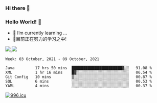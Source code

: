 ### Hi there 👋
### Hello World! 🙌

- 🌱 I’m currently learning ...
- 📖目前正在努力的学习之中!

<a href="https://github.com/anuraghazra/github-readme-stats">
  <img src="https://github-readme-stats.vercel.app/api?username=keyboardWithDream&show_icons=true&repo=github-readme-stats" />
</a>
<a href="https://github.com/anuraghazra/convoychat">
  <img src="https://github-readme-stats.vercel.app/api/top-langs/?username=keyboardWithDream&layout=compact&repo=convoychat" />
</a>



<!--START_SECTION:waka-->
```text
Week: 03 October, 2021 - 09 October, 2021

Java         17 hrs 50 mins  ██████████████████████▓░░   91.08 % 
XML          1 hr 16 mins    █▓░░░░░░░░░░░░░░░░░░░░░░░   06.54 % 
Git Config   10 mins         ▒░░░░░░░░░░░░░░░░░░░░░░░░   00.87 % 
SQL          6 mins          ░░░░░░░░░░░░░░░░░░░░░░░░░   00.53 % 
YAML         4 mins          ░░░░░░░░░░░░░░░░░░░░░░░░░   00.37 % 
```
<!--END_SECTION:waka-->
[![996.icu](https://img.shields.io/badge/link-996.icu-red.svg)](https://996.icu)
